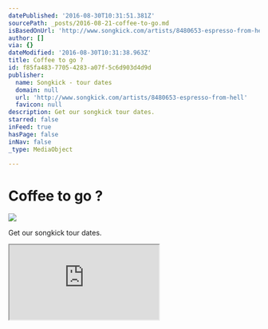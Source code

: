 ```yaml
---
datePublished: '2016-08-30T10:31:51.381Z'
sourcePath: _posts/2016-08-21-coffee-to-go.md
isBasedOnUrl: 'http://www.songkick.com/artists/8480653-espresso-from-hell'
author: []
via: {}
dateModified: '2016-08-30T10:31:38.963Z'
title: Coffee to go ?
id: f85fa483-7705-4283-a07f-5c6d903d4d9d
publisher:
  name: Songkick - tour dates
  domain: null
  url: 'http://www.songkick.com/artists/8480653-espresso-from-hell'
  favicon: null
description: Get our songkick tour dates.
starred: false
inFeed: true
hasPage: false
inNav: false
_type: MediaObject

---
```

# Coffee to go ?
![](https://the-grid-user-content.s3-us-west-2.amazonaws.com/aefe127b-4303-46d2-a93a-3cdd7de57db0.jpg)

Get our songkick tour dates.

<iframe src="https://the-grid.github.io/ed-userhtml/?g=eJxVj80OgjAQhO8-RdM71MSfEAO9aXyNpaxQgZbsLiG-vaCo8frNN8lMDqohvBW6ERlOxkzTlHIMdetdm7rYGyDxLGyyfbY9HnZauQ6YC_2RkslXNYpWFQgk0mCPhe583XwRwWyVo0gMhY5hxRUKOklYHt1cEBpxDcpZrymOoUpc7CItIQQegDCItufLVUkcaZGRcwN2k7MjP4hicr8fr1X_V1Z2Z21z8-7YJwiIWm8" style=""></iframe>